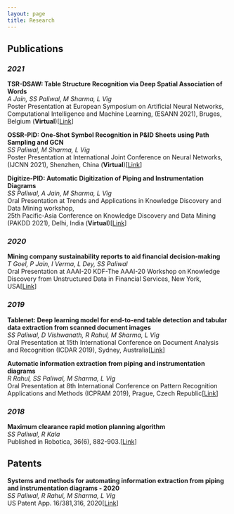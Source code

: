```yaml
---
layout: page
title: Research
---
```


## Publications

### _2021_

**TSR-DSAW: Table Structure Recognition via Deep Spatial Association of Words** <br>
_A Jain, SS Paliwal, M Sharma, L Vig_ <br>
Poster Presentation at European Symposium on Artificial Neural Networks, Computational Intelligence and Machine Learning, (ESANN 2021), Bruges, Belgium (**Virtual**)[[Link](https://scholar.google.co.in/citations?view_op=list_works&hl=en&hl=en&user=ug_alyQAAAAJ)]


**OSSR-PID: One-Shot Symbol Recognition in P&ID Sheets using Path Sampling and GCN** <br>
_SS Paliwal, M Sharma, L Vig_ <br>
Poster Presentation at International Joint Conference on Neural Networks, (IJCNN 2021), Shenzhen, China (**Virtual**)[[Link](https://arxiv.org/pdf/2109.03849)]


**Digitize-PID: Automatic Digitization of Piping and Instrumentation Diagrams** <br>
_SS Paliwal, A Jain, M Sharma, L Vig_ <br>
Oral Presentation at Trends and Applications in Knowledge Discovery and Data Mining workshop, <br>
25th Pacific-Asia Conference on Knowledge Discovery and Data Mining (PAKDD 2021), Delhi, India (**Virtual**)[[Link](https://arxiv.org/pdf/2109.03794)]

### _2020_

**Mining company sustainability reports to aid financial decision-making** <br>
_T Goel, P Jain, I Verma, L Dey, SS Paliwal_ <br>
Oral Presentation at AAAI-20 KDF-The AAAI-20 Workshop on Knowledge Discovery from Unstructured Data in Financial Services, New York, USA[[Link](https://www.researchgate.net/profile/Ishan-Verma/publication/343305380_Mining_company_sustainability_reports_to_aid_financial_decision-making/links/5f226de4a6fdcccc43994601/Mining-company-sustainability-reports-to-aid-financial-decision-making.pdf)]

### _2019_

**Tablenet: Deep learning model for end-to-end table detection and tabular data extraction from scanned document images** <br>
_SS Paliwal, D Vishwanath, R Rahul, M Sharma, L Vig_ <br>
Oral Presentation at 15th International Conference on Document Analysis and Recognition (ICDAR 2019), Sydney, Australia[[Link](https://arxiv.org/pdf/2001.01469)]

**Automatic information extraction from piping and instrumentation diagrams** <br>
_R Rahul, SS Paliwal, M Sharma, L Vig_<br>
Oral Presentation at 8th International Conference on Pattern Recognition Applications and Methods (ICPRAM 2019), Prague, Czech Republic[[Link](https://arxiv.org/pdf/1901.11383)]

### _2018_

**Maximum clearance rapid motion planning algorithm** <br>
_SS Paliwal, R Kala_ <br>
Published in Robotica, 36(6), 882-903.[[Link](http://www.rkala.in/papers/robotica-2018.pdf)]

## Patents

**Systems and methods for automating information extraction from piping and instrumentation diagrams - 2020** <br>
_SS Paliwal, R Rahul, M Sharma, L Vig_ <br>
US Patent App. 16/381,316, 2020[[Link](https://patents.google.com/patent/US20200175372A1/en)]
